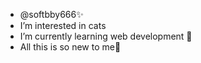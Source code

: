 - @softbby666✨
- I’m interested in cats 
- I’m currently learning web development 🍭
- All this is so new to me🙈

<!---
softbby666/softbby666 is a ✨ special ✨ repository because its `README.md` (this file) appears on your GitHub profile.
You can click the Preview link to take a look at your changes.
--->
